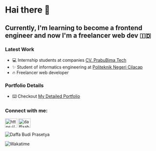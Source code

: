 # Hai there 👋

## Currently, I'm learning to become a frontend engineer and now I'm a freelancer web dev 🇮🇩

### Latest Work

- 💻 Internship students at companies [CV. PrabuBima Tech](https://sevima.com/)
- ✨ Student of informatics engineering at [Politeknik Negeri Cilacap](https://www.instagram.com/pncofficials/)
- 🔥 Freelancer web developer

### Portfolio Details
- ⌨️ Checkout [My Detailed Portfolio](https://daffa-portofolio.000webhostapp.com/) 

<h3 align="left">Connect with me:</h3>
<p align="left">
<a href="https://linkedin.com/in/https://www.linkedin.com/in/daffa-budi-prasetya-b01089219/" target="blank"><img align="center" src="https://raw.githubusercontent.com/rahuldkjain/github-profile-readme-generator/master/src/images/icons/Social/linked-in-alt.svg" alt="https://www.linkedin.com/in/daffa-budi-prasetya-b01089219/" height="30" width="40" /></a>
<a href="https://instagram.com/daffaabp" target="blank"><img align="center" src="https://raw.githubusercontent.com/rahuldkjain/github-profile-readme-generator/master/src/images/icons/Social/instagram.svg" alt="daffaabp" height="30" width="40" /></a>
</p>

![Daffa Budi Prasetya](https://github-readme-stats.vercel.app/api?username=daffaabp&theme=gruvbox&show_icons=false)

![Wakatime](https://github-readme-stats.vercel.app/api/wakatime?username=daffaabp&layout=compact&theme=gruvbox)

